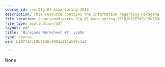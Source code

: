 ```yaml
---
course_id: res-21g-01-kana-spring-2010
description: This resource contains the information regarding Hiragana.
file_location: /coursemedia/res-21g-01-kana-spring-2010/b1977d2c19b7038c9093a441a51fc1d4_MITRES_21G_01S10_h7.pdf
file_type: application/pdf
layout: pdf
title: 'Hiragana Worksheet #7: yooOn'
type: course
uid: b1977d2c19b7038c9093a441a51fc1d4

---
```

None